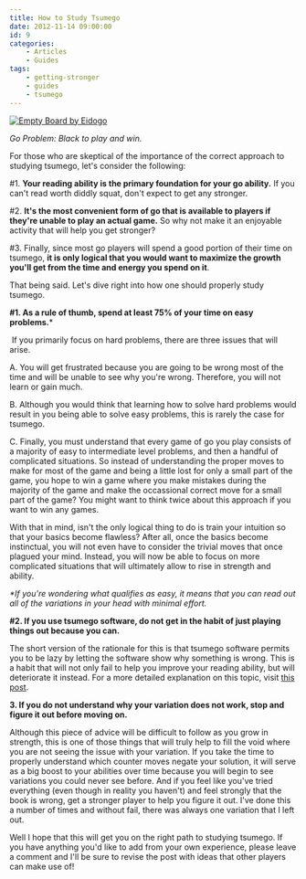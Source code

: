 ```yaml
---
title: How to Study Tsumego
date: 2012-11-14 09:00:00
id: 9
categories:
	- Articles
	- Guides
tags:
	- getting-stronger
	- guides
	- tsumego
---
```


[![Empty Board by Eidogo](http://www.bengozen.com/wp-content/uploads/2012/11/Blank-300x300.png "Empty Board")](http://www.bengozen.com/wp-content/uploads/2012/11/Blank.png)

_Go Problem: Black to play and win._

For those who are skeptical of the importance of the correct approach to studying tsumego, let's consider the following:

#1\. **Your reading ability is the primary foundation for your go ability.** If you can't read worth diddly squat, don't expect to get any stronger.

#2\. **It's the most convenient form of go that is available to players if they're unable to play an actual game.** So why not make it an enjoyable activity that will help you get stronger?

#3\. Finally, since most go players will spend a good portion of their time on tsumego, **it is only logical that you would want to maximize the growth you'll get from the time and energy you spend on it**.

That being said. Let's dive right into how one should properly study tsumego.

**#1\. As a rule of thumb, spend at least 75% of your time on easy problems.***

 If you primarily focus on hard problems, there are three issues that will arise.

A. You will get frustrated because you are going to be wrong most of the time and will be unable to see why you're wrong. Therefore, you will not learn or gain much.

B. Although you would think that learning how to solve hard problems would result in you being able to solve easy problems, this is rarely the case for tsumego.

C. Finally, you must understand that every game of go you play consists of a majority of easy to intermediate level problems, and then a handful of complicated situations. So instead of understanding the proper moves to make for most of the game and being a little lost for only a small part of the game, you hope to win a game where you make mistakes during the majority of the game and make the occassional correct move for a small part of the game? You might want to think twice about this approach if you want to win any games.

With that in mind, isn't the only logical thing to do is train your intuition so that your basics become flawless? After all, once the basics become instinctual, you will not even have to consider the trivial moves that once plagued your mind. Instead, you will now be able to focus on more complicated situations that will ultimately allow to rise in strength and ability.

_*If you're wondering what qualifies as easy, it means that you can read out all of the variations in your head with minimal effort._

**#2\. If you use tsumego software, do not get in the habit of just playing things out because you can.**

The short version of the rationale for this is that tsumego software permits you to be lazy by letting the software show why something is wrong. This is a habit that will not only fail to help you improve your reading ability, but will deteriorate it instead. For a more detailed explanation on this topic, visit [this post](http://www.bengozen.com/go-problems-books-vs-software/ "Tsumego: Books vs. Software").

**3\. If you do not understand why your variation does not work, stop and figure it out before moving on.**

Although this piece of advice will be difficult to follow as you grow in strength, this is one of those things that will truly help to fill the void where you are not seeing the issue with your variation. If you take the time to properly understand which counter moves negate your solution, it will serve as a big boost to your abilities over time because you will begin to see variations you could never see before. And if you feel like you've tried everything (even though in reality you haven't) and feel strongly that the book is wrong, get a stronger player to help you figure it out. I've done this a number of times and without fail, there was always one variation that I left out.

Well I hope that this will get you on the right path to studying tsumego. If you have anything you'd like to add from your own experience, please leave a comment and I'll be sure to revise the post with ideas that other players can make use of!

&nbsp;